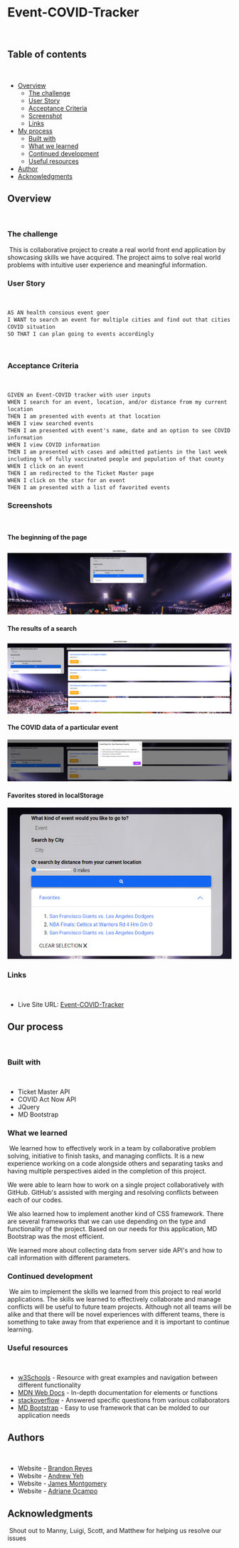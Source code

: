 <!-- test -->
# Event-COVID-Tracker
​
## Table of contents
​
- [Overview](#overview)
  - [The challenge](#the-challenge)
  - [User Story](#user-story)
  - [Acceptance Criteria](#acceptance-criteria)
  - [Screenshot](#screenshots)
  - [Links](#links)
- [My process](#my-process)
  - [Built with](#built-with)
  - [What we learned](#what-we-learned)
  - [Continued development](#continued-development)
  - [Useful resources](#useful-resources)
- [Author](#author)
- [Acknowledgments](#acknowledgments)
​
## Overview
​
### The challenge
​
This is collaborative project to create a real world front end application by showcasing skills we have acquired. The project aims to solve real world problems with intuitive user experience and meaningful information.
​
### User Story
​
```
AS AN health consious event goer
I WANT to search an event for multiple cities and find out that cities COVID situation
SO THAT I can plan going to events accordingly
```
​
### Acceptance Criteria
​
```
GIVEN an Event-COVID tracker with user inputs
WHEN I search for an event, location, and/or distance from my current location
THEN I am presented with events at that location
WHEN I view searched events
THEN I am presented with event's name, date and an option to see COVID information
WHEN I view COVID information
THEN I am presented with cases and admitted patients in the last week including % of fully vaccinated people and population of that county
WHEN I click on an event
THEN I am redirected to the Ticket Master page 
WHEN I click on the star for an event
THEN I am presented with a list of favorited events
```

### Screenshots
​
#### The beginning of the page
![screenshot](./Assets/images/Event-COVID%20search%20page.png)

#### The results of a search
![screenshot](./Assets/images/Event-COVID%20results%20page.png)

#### The COVID data of a particular event
![screenshot](./Assets/images/Event-COVID%20covid%20information.png)

#### Favorites stored in localStorage
![screenshot](./Assets/images/Event-COVID%20stored%20favorites.PNG)

### Links
​
- Live Site URL: [Event-COVID-Tracker](https://brandonjreyes.github.io/Event-COVID-Tracker/)
​
## Our process
​
### Built with
​
- Ticket Master API
- COVID Act Now API
- JQuery
- MD Bootstrap
​
### What we learned
​
We learned how to effectively work in a team by collaborative problem solving, initiative to finish tasks, and managing conflicts.  It is a new experience working on a code alongside others and separating tasks and having multiple perspectives aided in the completion of this project.

We were able to learn how to work on a single project collaboratively with GitHub. GitHub's assisted with merging and resolving conflicts between each of our codes. 

We also learned how to implement another kind of CSS framework. There are several frameworks that we can use depending on the type and functionality of the project. Based on our needs for this application, MD Bootstrap was the most efficient. 

We learned more about collecting data from server side API's and how to call information with different parameters.
​
### Continued development
​
We aim to implement the skills we learned from this project to real world applications. The skills we learned to effectively collaborate and manage conflicts will be useful to future team projects. Although not all teams will be alike and that there will be novel experiences with different teams, there is something to take away from that experience and it is important to continue learning.
​
### Useful resources
​
- [w3Schools](https://www.w3schools.com/) - Resource with great examples and navigation between different functionality
- [MDN Web Docs](https://developer.mozilla.org/en-US/docs/Learn/JavaScript) - In-depth documentation for elements or functions
- [stackoverflow](https://stackoverflow.com/) - Answered specific questions from various collaborators
- [MD Bootstrap](https://mdbootstrap.com/) - Easy to use framework that can be molded to our application needs

## Authors
​
- Website - [Brandon Reyes](https://github.com/brandonjreyes?tab=overview&from=2022-04-01&to=2022-04-30)
- Website - [Andrew Yeh](https://ayeh6.github.io/Yeh-Andrew-Portfolio-Website/)
- Website - [James Montgomery](https://jmonty94.github.io/portfolio/)
- Website - [Adriane Ocampo](https://ocampoad.github.io/Adriane_Ocampo_Portfolio/)

## Acknowledgments
​
Shout out to Manny, Luigi, Scott, and Matthew for helping us resolve our issues
